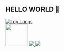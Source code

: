 ## HELLO WORLD 👋

<div style="width: 200px;">
<a href="https://github.com/joaz0/github-readme-stats">
  <img src="https://github-readme-stats.vercel.app/api/top-langs/joaz0&langs_count=8" alt="Top Langs" />
</a>
</div>

<img src="https://hermes.dio.me/tracks/aa71615b-e701-4cec-bb64-71ba6974c5fe.png" width="70">

<a href="joazrodrigues21@gmail.com">
<img src="https://img.shields.io/badge/Gmail-D14836?style=for-the-badge&logo=gmail&logoColor=white"/>
  
<img src="https://img.shields.io/badge/LinkedIn-0077B5?style=for-the-badge&logo=linkedin&logoColor=white&https://www.linkedin.com/in/joaz-rodrigues516b492b0">


